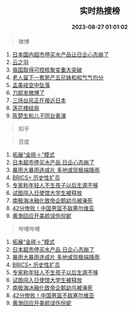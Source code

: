 <div align="center"><h2>实时热搜榜</h2><h4>2023-08-27 01:01:02</h4></div>

> 微博  

1. [日本国内超市停买水产品让日企心态崩了](https://s.weibo.com/weibo?q=%23%E6%97%A5%E6%9C%AC%E5%9B%BD%E5%86%85%E8%B6%85%E5%B8%82%E5%81%9C%E4%B9%B0%E6%B0%B4%E4%BA%A7%E5%93%81%E8%AE%A9%E6%97%A5%E4%BC%81%E5%BF%83%E6%80%81%E5%B4%A9%E4%BA%86%23&t=31&band_rank=1&Refer=top)<br />
2. [云之羽](https://s.weibo.com/weibo?q=%E4%BA%91%E4%B9%8B%E7%BE%BD&t=31&band_rank=2&Refer=top)<br />
3. [我国取得可控核聚变重大突破](https://s.weibo.com/weibo?q=%23%E6%88%91%E5%9B%BD%E5%8F%96%E5%BE%97%E5%8F%AF%E6%8E%A7%E6%A0%B8%E8%81%9A%E5%8F%98%E9%87%8D%E5%A4%A7%E7%AA%81%E7%A0%B4%23&t=31&band_rank=3&Refer=top)<br />
4. [老人留下一套房产五兄妹和和气气均分](https://s.weibo.com/weibo?q=%23%E8%80%81%E4%BA%BA%E7%95%99%E4%B8%8B%E4%B8%80%E5%A5%97%E6%88%BF%E4%BA%A7%E4%BA%94%E5%85%84%E5%A6%B9%E5%92%8C%E5%92%8C%E6%B0%94%E6%B0%94%E5%9D%87%E5%88%86%23&t=31&band_rank=4&Refer=top)<br />
5. [孟美岐空中坠落](https://s.weibo.com/weibo?q=%23%E5%AD%9F%E7%BE%8E%E5%B2%90%E7%A9%BA%E4%B8%AD%E5%9D%A0%E8%90%BD%23&t=31&band_rank=5&Refer=top)<br />
6. [刀郎发微博了](https://s.weibo.com/weibo?q=%23%E5%88%80%E9%83%8E%E5%8F%91%E5%BE%AE%E5%8D%9A%E4%BA%86%23&t=31&band_rank=6&Refer=top)<br />
7. [三场台风正在接近日本](https://s.weibo.com/weibo?q=%23%E4%B8%89%E5%9C%BA%E5%8F%B0%E9%A3%8E%E6%AD%A3%E5%9C%A8%E6%8E%A5%E8%BF%91%E6%97%A5%E6%9C%AC%23&t=31&band_rank=7&Refer=top)<br />
8. [莲花楼结局](https://s.weibo.com/weibo?q=%E8%8E%B2%E8%8A%B1%E6%A5%BC%E7%BB%93%E5%B1%80&t=31&band_rank=8&Refer=top)<br />
9. [陈楚生和儿子同台表演](https://s.weibo.com/weibo?q=%23%E9%99%88%E6%A5%9A%E7%94%9F%E5%92%8C%E5%84%BF%E5%AD%90%E5%90%8C%E5%8F%B0%E8%A1%A8%E6%BC%94%23&t=31&band_rank=9&Refer=top)<br />

> 知乎  


> 百度  

1. [拓展“金砖＋”模式](https://www.baidu.com/s?wd=%E6%8B%93%E5%B1%95%E2%80%9C%E9%87%91%E7%A0%96%EF%BC%8B%E2%80%9D%E6%A8%A1%E5%BC%8F&sa=fyb_news&rsv_dl=fyb_news)<br />
2. [日本超市停买水产品 日企心态崩了](https://www.baidu.com/s?wd=%E6%97%A5%E6%9C%AC%E8%B6%85%E5%B8%82%E5%81%9C%E4%B9%B0%E6%B0%B4%E4%BA%A7%E5%93%81+%E6%97%A5%E4%BC%81%E5%BF%83%E6%80%81%E5%B4%A9%E4%BA%86&sa=fyb_news&rsv_dl=fyb_news)<br />
3. [暴雨大暴雨连成片 多地或现极端降雨](https://www.baidu.com/s?wd=%E6%9A%B4%E9%9B%A8%E5%A4%A7%E6%9A%B4%E9%9B%A8%E8%BF%9E%E6%88%90%E7%89%87+%E5%A4%9A%E5%9C%B0%E6%88%96%E7%8E%B0%E6%9E%81%E7%AB%AF%E9%99%8D%E9%9B%A8&sa=fyb_news&rsv_dl=fyb_news)<br />
4. [BRICS+ 历史性扩员](https://www.baidu.com/s?wd=BRICS%2B+%E5%8E%86%E5%8F%B2%E6%80%A7%E6%89%A9%E5%91%98&sa=fyb_news&rsv_dl=fyb_news)<br />
5. [专家称年轻人不生孩子以后生源不够](https://www.baidu.com/s?wd=%E4%B8%93%E5%AE%B6%E7%A7%B0%E5%B9%B4%E8%BD%BB%E4%BA%BA%E4%B8%8D%E7%94%9F%E5%AD%A9%E5%AD%90%E4%BB%A5%E5%90%8E%E7%94%9F%E6%BA%90%E4%B8%8D%E5%A4%9F&sa=fyb_news&rsv_dl=fyb_news)<br />
6. [试图闯入日使馆大学生被释放](https://www.baidu.com/s?wd=%E8%AF%95%E5%9B%BE%E9%97%AF%E5%85%A5%E6%97%A5%E4%BD%BF%E9%A6%86%E5%A4%A7%E5%AD%A6%E7%94%9F%E8%A2%AB%E9%87%8A%E6%94%BE&sa=fyb_news&rsv_dl=fyb_news)<br />
7. [南极海冰融化致帝企鹅幼鸟被淹死](https://www.baidu.com/s?wd=%E5%8D%97%E6%9E%81%E6%B5%B7%E5%86%B0%E8%9E%8D%E5%8C%96%E8%87%B4%E5%B8%9D%E4%BC%81%E9%B9%85%E5%B9%BC%E9%B8%9F%E8%A2%AB%E6%B7%B9%E6%AD%BB&sa=fyb_news&rsv_dl=fyb_news)<br />
8. [42分惨败！中国男篮不敌塞尔维亚](https://www.baidu.com/s?wd=42%E5%88%86%E6%83%A8%E8%B4%A5%EF%BC%81%E4%B8%AD%E5%9B%BD%E7%94%B7%E7%AF%AE%E4%B8%8D%E6%95%8C%E5%A1%9E%E5%B0%94%E7%BB%B4%E4%BA%9A&sa=fyb_news&rsv_dl=fyb_news)<br />
9. [黄渤回应开美颜误伤倪妮](https://www.baidu.com/s?wd=%E9%BB%84%E6%B8%A4%E5%9B%9E%E5%BA%94%E5%BC%80%E7%BE%8E%E9%A2%9C%E8%AF%AF%E4%BC%A4%E5%80%AA%E5%A6%AE&sa=fyb_news&rsv_dl=fyb_news)<br />

> 哔哩哔哩  

1. [拓展“金砖＋”模式](https://www.baidu.com/s?wd=%E6%8B%93%E5%B1%95%E2%80%9C%E9%87%91%E7%A0%96%EF%BC%8B%E2%80%9D%E6%A8%A1%E5%BC%8F&sa=fyb_news&rsv_dl=fyb_news)<br />
2. [日本超市停买水产品 日企心态崩了](https://www.baidu.com/s?wd=%E6%97%A5%E6%9C%AC%E8%B6%85%E5%B8%82%E5%81%9C%E4%B9%B0%E6%B0%B4%E4%BA%A7%E5%93%81+%E6%97%A5%E4%BC%81%E5%BF%83%E6%80%81%E5%B4%A9%E4%BA%86&sa=fyb_news&rsv_dl=fyb_news)<br />
3. [暴雨大暴雨连成片 多地或现极端降雨](https://www.baidu.com/s?wd=%E6%9A%B4%E9%9B%A8%E5%A4%A7%E6%9A%B4%E9%9B%A8%E8%BF%9E%E6%88%90%E7%89%87+%E5%A4%9A%E5%9C%B0%E6%88%96%E7%8E%B0%E6%9E%81%E7%AB%AF%E9%99%8D%E9%9B%A8&sa=fyb_news&rsv_dl=fyb_news)<br />
4. [BRICS+ 历史性扩员](https://www.baidu.com/s?wd=BRICS%2B+%E5%8E%86%E5%8F%B2%E6%80%A7%E6%89%A9%E5%91%98&sa=fyb_news&rsv_dl=fyb_news)<br />
5. [专家称年轻人不生孩子以后生源不够](https://www.baidu.com/s?wd=%E4%B8%93%E5%AE%B6%E7%A7%B0%E5%B9%B4%E8%BD%BB%E4%BA%BA%E4%B8%8D%E7%94%9F%E5%AD%A9%E5%AD%90%E4%BB%A5%E5%90%8E%E7%94%9F%E6%BA%90%E4%B8%8D%E5%A4%9F&sa=fyb_news&rsv_dl=fyb_news)<br />
6. [试图闯入日使馆大学生被释放](https://www.baidu.com/s?wd=%E8%AF%95%E5%9B%BE%E9%97%AF%E5%85%A5%E6%97%A5%E4%BD%BF%E9%A6%86%E5%A4%A7%E5%AD%A6%E7%94%9F%E8%A2%AB%E9%87%8A%E6%94%BE&sa=fyb_news&rsv_dl=fyb_news)<br />
7. [南极海冰融化致帝企鹅幼鸟被淹死](https://www.baidu.com/s?wd=%E5%8D%97%E6%9E%81%E6%B5%B7%E5%86%B0%E8%9E%8D%E5%8C%96%E8%87%B4%E5%B8%9D%E4%BC%81%E9%B9%85%E5%B9%BC%E9%B8%9F%E8%A2%AB%E6%B7%B9%E6%AD%BB&sa=fyb_news&rsv_dl=fyb_news)<br />
8. [42分惨败！中国男篮不敌塞尔维亚](https://www.baidu.com/s?wd=42%E5%88%86%E6%83%A8%E8%B4%A5%EF%BC%81%E4%B8%AD%E5%9B%BD%E7%94%B7%E7%AF%AE%E4%B8%8D%E6%95%8C%E5%A1%9E%E5%B0%94%E7%BB%B4%E4%BA%9A&sa=fyb_news&rsv_dl=fyb_news)<br />
9. [黄渤回应开美颜误伤倪妮](https://www.baidu.com/s?wd=%E9%BB%84%E6%B8%A4%E5%9B%9E%E5%BA%94%E5%BC%80%E7%BE%8E%E9%A2%9C%E8%AF%AF%E4%BC%A4%E5%80%AA%E5%A6%AE&sa=fyb_news&rsv_dl=fyb_news)<br />
